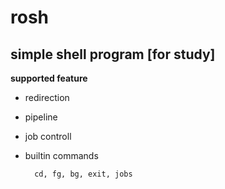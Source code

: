 rosh
====

simple shell program [for study]
----

**supported feature**

- redirection
- pipeline
- job controll
- builtin commands

        cd, fg, bg, exit, jobs
    
